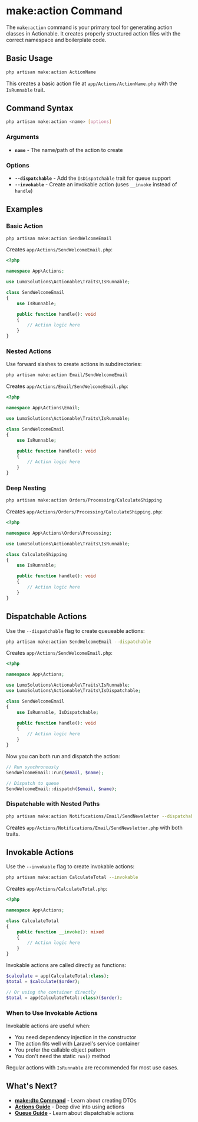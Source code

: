 # make:action Command

The `make:action` command is your primary tool for generating action classes in Actionable. It creates properly structured action files with the correct namespace and boilerplate code.

## Basic Usage

```bash
php artisan make:action ActionName
```

This creates a basic action file at `app/Actions/ActionName.php` with the `IsRunnable` trait.

## Command Syntax

```bash
php artisan make:action <name> [options]
```

### Arguments

- **`name`** - The name/path of the action to create

### Options

- **`--dispatchable`** - Add the `IsDispatchable` trait for queue support
- **`--invokable`** - Create an invokable action (uses `__invoke` instead of `handle`)

## Examples

### Basic Action

```bash
php artisan make:action SendWelcomeEmail
```

Creates `app/Actions/SendWelcomeEmail.php`:

```php
<?php

namespace App\Actions;

use LumoSolutions\Actionable\Traits\IsRunnable;

class SendWelcomeEmail
{
    use IsRunnable;

    public function handle(): void
    {
        // Action logic here
    }
}
```

### Nested Actions

Use forward slashes to create actions in subdirectories:

```bash
php artisan make:action Email/SendWelcomeEmail
```

Creates `app/Actions/Email/SendWelcomeEmail.php`:

```php
<?php

namespace App\Actions\Email;

use LumoSolutions\Actionable\Traits\IsRunnable;

class SendWelcomeEmail
{
    use IsRunnable;

    public function handle(): void
    {
        // Action logic here
    }
}
```

### Deep Nesting

```bash
php artisan make:action Orders/Processing/CalculateShipping
```

Creates `app/Actions/Orders/Processing/CalculateShipping.php`:

```php
<?php

namespace App\Actions\Orders\Processing;

use LumoSolutions\Actionable\Traits\IsRunnable;

class CalculateShipping
{
    use IsRunnable;

    public function handle(): void
    {
        // Action logic here
    }
}
```

## Dispatchable Actions

Use the `--dispatchable` flag to create queueable actions:

```bash
php artisan make:action SendWelcomeEmail --dispatchable
```

Creates `app/Actions/SendWelcomeEmail.php`:

```php
<?php

namespace App\Actions;

use LumoSolutions\Actionable\Traits\IsRunnable;
use LumoSolutions\Actionable\Traits\IsDispatchable;

class SendWelcomeEmail
{
    use IsRunnable, IsDispatchable;

    public function handle(): void
    {
        // Action logic here
    }
}
```

Now you can both run and dispatch the action:

```php
// Run synchronously
SendWelcomeEmail::run($email, $name);

// Dispatch to queue
SendWelcomeEmail::dispatch($email, $name);
```

### Dispatchable with Nested Paths

```bash
php artisan make:action Notifications/Email/SendNewsletter --dispatchable
```

Creates `app/Actions/Notifications/Email/SendNewsletter.php` with both traits.

## Invokable Actions

Use the `--invokable` flag to create invokable actions:

```bash
php artisan make:action CalculateTotal --invokable
```

Creates `app/Actions/CalculateTotal.php`:

```php
<?php

namespace App\Actions;

class CalculateTotal
{
    public function __invoke(): mixed
    {
        // Action logic here
    }
}
```

Invokable actions are called directly as functions:

```php
$calculate = app(CalculateTotal:class);
$total = $calculate($order);

// Or using the container directly
$total = app(CalculateTotal::class)($order);
```

### When to Use Invokable Actions

Invokable actions are useful when:
- You need dependency injection in the constructor
- The action fits well with Laravel's service container
- You prefer the callable object pattern
- You don't need the static `run()` method

Regular actions with `IsRunnable` are recommended for most use cases.

## What's Next?

- **[make:dto Command](/guide/make-dto)** - Learn about creating DTOs
- **[Actions Guide](/guide/actions)** - Deep dive into using actions
- **[Queue Guide](/guide/queues)** - Learn about dispatchable actions